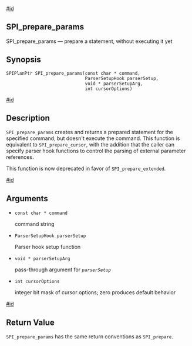 [#id](#SPI-SPI-PREPARE-PARAMS)

## SPI\_prepare\_params

SPI\_prepare\_params — prepare a statement, without executing it yet

## Synopsis

```
SPIPlanPtr SPI_prepare_params(const char * command,
                              ParserSetupHook parserSetup,
                              void * parserSetupArg,
                              int cursorOptions)
```

[#id](#id-1.8.12.8.11.5)

## Description

`SPI_prepare_params` creates and returns a prepared statement for the specified command, but doesn't execute the command. This function is equivalent to `SPI_prepare_cursor`, with the addition that the caller can specify parser hook functions to control the parsing of external parameter references.

This function is now deprecated in favor of `SPI_prepare_extended`.

[#id](#id-1.8.12.8.11.6)

## Arguments

* `const char * command`

  command string

* `ParserSetupHook parserSetup`

  Parser hook setup function

* `void * parserSetupArg`

  pass-through argument for *`parserSetup`*

* `int cursorOptions`

  integer bit mask of cursor options; zero produces default behavior

[#id](#id-1.8.12.8.11.7)

## Return Value

`SPI_prepare_params` has the same return conventions as `SPI_prepare`.